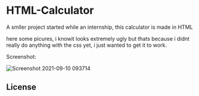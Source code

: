 # HTML-Calculator

A smller project started while an internship, this calculator is made in HTML


here some picures, i knowit looks extremely ugly but thats because i didnt really do anything with the css yet, i just wanted to get it to work. 

Screenshot:

![Screenshot 2021-09-10 093714](https://user-images.githubusercontent.com/81460729/132817879-edb512da-4245-414a-ae16-2916dbe81f23.png)

## License
